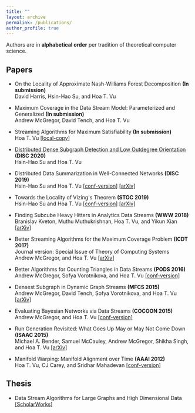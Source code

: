 ```yaml
---
title: ""
layout: archive
permalink: /publications/
author_profile: true
---
```


Authors are in **alphabetical order** per tradition of theoretical computer science.

## Papers

* On the Locality of Approximate Nash-Williams Forest Decomposition **(In submission)**    
  David Harris, Hsin-Hao Su, and Hoa T. Vu 

* Maximum Coverage in the Data Stream Model: Parameterized and Generalized **(In submission)**    
  Andrew McGregor, David Tench, and Hoa T. Vu

* Streaming Algorithms for Maximum Satisfiability **(In submission)**  
  Hoa T. Vu [[local-copy]](/files/streaming-max-sat.pdf)  

* [Distributed Dense Subgraph Detection and Low Outdegree Orientation](https://arxiv.org/abs/1907.12443) **(DISC 2020)**  
  Hsin-Hao Su and Hoa T. Vu 

* Distributed Data Summarization in Well-Connected Networks **(DISC 2019)**  
  Hsin-Hao Su and Hoa T. Vu [[conf-version]](/files/disc-2019.pdf) [[arXiv]](https://arxiv.org/abs/1908.00236)  

* Towards the Locality of Vizing's Theorem **(STOC 2019)**  
  Hsin-Hao Su and Hoa T. Vu [[conf-version]](/files/stoc19.pdf) [[arXiv]](https://arxiv.org/abs/1901.00479)

* Finding Subcube Heavy Hitters in Analytics Data Streams **(WWW 2018)**  
  Branislav Kveton, Muthu Muthukrishnan, Hoa T. Vu, and Yikun Xian [[arXiv]](https://arxiv.org/abs/1708.05159)

* Better Streaming Algorithms for the Maximum Coverage Problem **(ICDT 2017)**  
  Journal version: Special Issue of Theory of Computing Systems  
  Andrew McGregor, and Hoa T. Vu [[arXiv]](https://arxiv.org/abs/1610.06199)

* Better Algorithms for Counting Triangles in Data Streams **(PODS 2016)**  
  Andrew McGregor, Sofya Vorotnikova, and Hoa T. Vu [[conf-version]](/files/pods16.pdf)

* Densest Subgraph in Dynamic Graph Streams **(MFCS 2015)**  
  Andrew McGregor, David Tench, Sofya Vorotnikova, and Hoa T. Vu [[arXiv]](https://arxiv.org/abs/1506.04417)

* Evaluating Bayesian Networks via Data Streams **(COCOON 2015)**  
  Andrew McGregor, and Hoa T. Vu [[conf-version]](/files/cocoon15.pdf)

* Run Generation Revisited: What Goes Up May or May Not Come Down **(ISAAC 2015)**  
  Michael A. Bender, Samuel McCauley, Andrew McGregor, Shikha Singh, and Hoa T. Vu [[arXiv]](https://arxiv.org/abs/1504.06501)

* Manifold Warping: Manifold Alignment over Time **(AAAI 2012)**  
  Hoa T. Vu, CJ Carey, and Sridhar Mahadevan [[conf-version]](/files/aaai12.pdf)

## Thesis 

* Data Stream Algorithms for Large Graphs and High Dimensional Data [[ScholarWorks]](https://scholarworks.umass.edu/dissertations_2/1404/)


